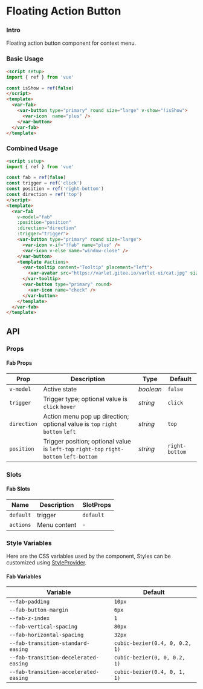 # Floating Action Button

### Intro

Floating action button component for context menu.


### Basic Usage

```html
<script setup>
import { ref } from 'vue'

const isShow = ref(false)
</script>
<template>
  <var-fab>
    <var-button type="primary" round size="large" v-show="!isShow">
      <var-icon  name="plus" />
    </var-button>
  </var-fab>
</template>
```

### Combined Usage

```html
<script setup>
import { ref } from 'vue'

const fab = ref(false)
const trigger = ref('click')
const position = ref('right-bottom')
const direction = ref('top')
</script>
<template>
  <var-fab 
    v-model="fab" 
    :position="position" 
    :direction="direction" 
    :trigger="trigger">
    <var-button type="primary" round size="large">
      <var-icon v-if="!fab" name="plus" />
      <var-icon v-else name="window-close" />
    </var-button>
    <template #actions>
      <var-tooltip content="Tooltip" placement="left">
        <var-avatar src="https://varlet.gitee.io/varlet-ui/cat.jpg" size="mini" />
      </var-tooltip>
      <var-button type="primary" round>
        <var-icon name="check" />
      </var-button>
    </template>
  </var-fab>
</template>
```

## API

### Props

#### Fab Props

| Prop              | Description                                                               | Type     | Default        |
|------------------|-----------------------------------------------------------------   |----------|----------------|
| `v-model`        | Active state                                                       | _boolean_ | `false`        |
| `trigger`        | Trigger type; optional value is `click` `hover`                    | _string_ | `click`         |
| `direction`      | Action menu pop up direction; optional value is `top` `right` `bottom` `left`    | _string_ | `top`           |
| `position`       | Trigger position; optional value is `left-top` `right-top` `right-bottom` `left-bottom` | _string_ | `right-bottom` |

### Slots

#### Fab Slots

| Name | Description | SlotProps |
| --- | --- | --- |
| `default` | trigger | `default` |
| `actions` | Menu content | `-` |


### Style Variables
Here are the CSS variables used by the component, Styles can be customized using [StyleProvider](#/en-US/style-provider).

#### Fab Variables

| Variable | Default |
| --- | --- |
| `--fab-padding` | `10px` |
| `--fab-button-margin` | `6px`|
| `--fab-z-index` |  `1`|
| `--fab-vertical-spacing` | `80px`|
| `--fab-horizontal-spacing` | `32px`|
| `--fab-transition-standard-easing` | `cubic-bezier(0.4, 0, 0.2, 1)`|
| `--fab-transition-decelerated-easing` | `cubic-bezier(0, 0, 0.2, 1)`|
| `--fab-transition-accelerated-easing` | `cubic-bezier(0.4, 0, 1, 1)`|